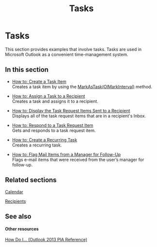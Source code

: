 ﻿---
title: Tasks
TOCTitle: Tasks
ms:assetid: f691b618-9cbd-4c7a-ad5c-c28ae12da907
ms:mtpsurl: https://msdn.microsoft.com/en-us/library/Ff184656(v=office.15)
ms:contentKeyID: 55119928
ms.date: 07/24/2014
mtps_version: v=office.15
---

# Tasks

This section provides examples that involve tasks. Tasks are used in Microsoft Outlook as a convenient time-management system.

## In this section

  - [How to: Create a Task Item](how-to-create-a-task-item.md)  
    Creates a task item by using the [MarkAsTask(OlMarkInterval)](https://msdn.microsoft.com/en-us/library/bb609068\(v=office.15\)) method.

  - [How to: Assign a Task to a Recipient](how-to-assign-a-task-to-a-recipient.md)  
    Creates a task and assigns it to a recipient.

  - [How to: Display the Task Request Items Sent to a Recipient](how-to-display-the-task-request-items-sent-to-a-recipient.md)  
    Displays all of the task request items that are in a recipient's Inbox.

  - [How to: Respond to a Task Request Item](how-to-respond-to-a-task-request-item.md)  
    Gets and responds to a task request item.

  - [How to: Create a Recurring Task](how-to-create-a-recurring-task.md)  
    Creates a recurring task.

  - [How to: Flag Mail Items from a Manager for Follow-Up](how-to-flag-mail-items-from-a-manager-for-follow-up.md)  
    Flags e-mail items that were received from the user’s manager for follow-up.

## Related sections

[Calendar](calendar.md)

[Recipients](recipients.md)

## See also

#### Other resources

[How Do I... (Outlook 2013 PIA Reference)](how-do-i-outlook-2013-pia-reference.md)

